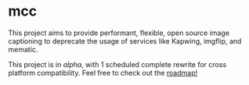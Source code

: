 # mcc

This project aims to provide performant, flexible, open source image captioning to deprecate the usage of services like Kapwing, imgflip, and mematic.

This project is in _alpha_, with 1 scheduled complete rewrite for cross platform compatibility. Feel free to check out the [roadmap!](https://github.com/romdotdog/mcc/projects/1)
